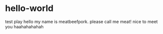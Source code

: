 # hello-world
test play
hello
my name is meatbeefpork.
please call me meat!
nice to meet you
haahahahahah
